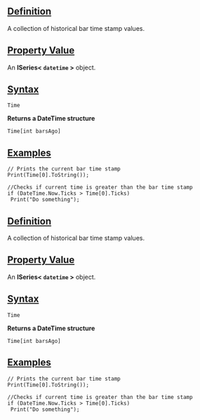 ## [Definition](https://developer.ninjatrader.com/docs/desktop/time\#definition)

A collection of historical bar time stamp values.

## [Property Value](https://developer.ninjatrader.com/docs/desktop/time\#property-value)

An **ISeries< `datetime` >** object.

## [Syntax](https://developer.ninjatrader.com/docs/desktop/time\#syntax)

`Time`

**Returns a DateTime structure**

`Time[int barsAgo]`

## [Examples](https://developer.ninjatrader.com/docs/desktop/time\#examples)

```jsx-150469391 csharp
// Prints the current bar time stamp
Print(Time[0].ToString());

//Checks if current time is greater than the bar time stamp
if (DateTime.Now.Ticks > Time[0].Ticks)
 Print("Do something");

```

## [Definition](https://developer.ninjatrader.com/docs/desktop/time\#definition)

A collection of historical bar time stamp values.

## [Property Value](https://developer.ninjatrader.com/docs/desktop/time\#property-value)

An **ISeries< `datetime` >** object.

## [Syntax](https://developer.ninjatrader.com/docs/desktop/time\#syntax)

`Time`

**Returns a DateTime structure**

`Time[int barsAgo]`

## [Examples](https://developer.ninjatrader.com/docs/desktop/time\#examples)

```jsx-150469391 csharp
// Prints the current bar time stamp
Print(Time[0].ToString());

//Checks if current time is greater than the bar time stamp
if (DateTime.Now.Ticks > Time[0].Ticks)
 Print("Do something");

```